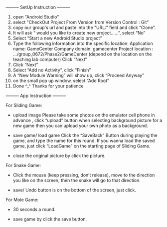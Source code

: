 
———  SetUp Instruction  ———
1. open "Android Studio"
2. select "CheckOut Project From Version from Version Control : Git"
3. copy our group's url and paste into the "URL:" field and click “Clone”.
4. It will ask “ would you like to create new project……”, select “No”
5. Select “Start a new Android Studio project”
6. Type the following information into the specific location:
   Application name: GameCenter
   Company domain: gamecenter
   Project location : …/group_0672/Phase2/GameCenter (depend on the location on the teaching lab computer)
   Click “Next”
7. Click “Next”
8. Select “Add no Activity”, click “Finish”
9. A “New Module Warning” will show up, click “Proceed Anyway”
10. on the small pop up window, select “Add Root”
11. Done ^_^ Thanks for your patience


———  App Instruction  ———

For Sliding Game:

- upload image 
Please take some photos on the emulator cell phone in advance , click “upload” button 
when selecting background picture for a new game then you can upload your own photo as a background.

- save game/ load game
Click the “SaveBack” Button during playing the game, and type the name for this round.
If you wanna load the saved game, just click “LoadGame” on the starting page of Sliding Game.

- close the original picture by click the picture.

For Snake Game:

- Click the mouse (keep pressing, don’t release), move to the direction you like on the screen, then the snake will go to that direction.

- save/ Undo button is on the bottom of the screen, just click.

For Mole Game:

- 30 seconds a round. 

- save game by click the save button.



